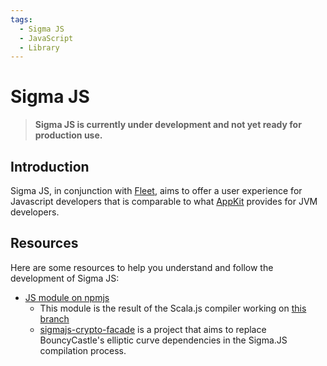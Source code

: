 ```yaml
---
tags:
  - Sigma JS
  - JavaScript
  - Library
---
```


# Sigma JS

> **Sigma JS is currently under development and not yet ready for production use.**

## Introduction

Sigma JS, in conjunction with [Fleet](fleet.md), aims to offer a user experience for Javascript developers that is comparable to what [AppKit](appkit.md) provides for JVM developers.

## Resources

Here are some resources to help you understand and follow the development of Sigma JS:

- [JS module on npmjs](https://www.npmjs.com/package/sigmastate-js)
  - This module is the result of the Scala.js compiler working on [this branch](https://github.com/ScorexFoundation/sigmastate-interpreter/pull/833)
  - [sigmajs-crypto-facade](https://github.com/anon-br/sigmajs-crypto-facade) is a project that aims to replace BouncyCastle's elliptic curve dependencies in the Sigma.JS compilation process.
